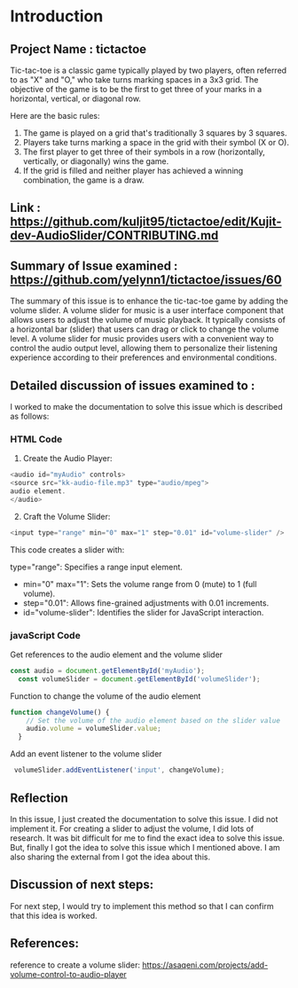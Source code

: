 # Introduction 
## Project Name : tictactoe
Tic-tac-toe is a classic game typically played by two players, often referred to as "X" and "O," who take turns marking spaces in a 3x3 grid. The objective of the game is to be the first to get three of your marks in a horizontal, vertical, or diagonal row.

Here are the basic rules:

1. The game is played on a grid that's traditionally 3 squares by 3 squares. <br>
2. Players take turns marking a space in the grid with their symbol (X or O). <br>
3. The first player to get three of their symbols in a row (horizontally, vertically, or diagonally) wins the game. <br>
4. If the grid is filled and neither player has achieved a winning combination, the game is a draw. <br>
## Link : https://github.com/kuljit95/tictactoe/edit/Kujit-dev-AudioSlider/CONTRIBUTING.md
## Summary of Issue examined : https://github.com/yelynn1/tictactoe/issues/60
The summary of this issue is to enhance the tic-tac-toe game by adding the volume slider. A volume slider for music is a user interface component that allows users to adjust the volume of music playback. It typically consists of a horizontal bar (slider) that users can drag or click to change the volume level.
A volume slider for music provides users with a convenient way to control the audio output level, allowing them to personalize their listening experience according to their preferences and environmental conditions.
## Detailed discussion of issues examined to :
I worked to make the documentation to solve this issue which is described as follows: 

### HTML Code
1. Create the Audio Player:
  ```javascript
<audio id="myAudio" controls>
  <source src="kk-audio-file.mp3" type="audio/mpeg">
  audio element.
</audio>
```

2. Craft the Volume Slider:
```javascript
<input type="range" min="0" max="1" step="0.01" id="volume-slider" />
```
This code creates a slider with:

type="range": Specifies a range input element.
* min="0" max="1": Sets the volume range from 0 (mute) to 1 (full volume).
* step="0.01": Allows fine-grained adjustments with 0.01 increments.
* id="volume-slider": Identifies the slider for JavaScript interaction.

### javaScript Code 
Get references to the audio element and the volume slider
```javascript
const audio = document.getElementById('myAudio');
  const volumeSlider = document.getElementById('volumeSlider');
```
Function to change the volume of the audio element
```javascript
function changeVolume() {
    // Set the volume of the audio element based on the slider value
    audio.volume = volumeSlider.value;
  }
```
Add an event listener to the volume slider
```javascript
 volumeSlider.addEventListener('input', changeVolume);
```
## Reflection 
In this issue, I just created the documentation to solve this issue. I did not implement it. For creating a slider to adjust the volume, I did lots of research. It was bit difficult for me to find the exact idea to solve this issue. But, finally I got the idea to solve this issue which I mentioned above. I am also sharing the external from I got the idea about this.
## Discussion of next steps:
For next step, I would try to implement this method so that I can confirm that this idea is worked.
## References: 
reference to create a volume slider: 
https://asaqeni.com/projects/add-volume-control-to-audio-player


